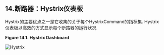 ## 14.断路器：Hystrix仪表板

Hystrix的主要优点之一是它收集的关于每个HystrixCommand的指标集. Hystrix仪表板以高效的方式显示每个断路器的运行状况.

**Figure 14.1. Hystrix Dashboard** 

![Hystrix](https://www.docs4dev.com/images/94db1bb6-fc72-4927-89f3-3864267d5536.png)

